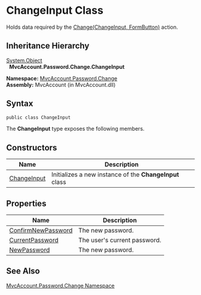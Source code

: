 ChangeInput Class
=================
Holds data required by the [Change(ChangeInput, FormButton)][1] action.


Inheritance Hierarchy
---------------------
[System.Object][2]  
  **MvcAccount.Password.Change.ChangeInput**  

**Namespace:** [MvcAccount.Password.Change][3]  
**Assembly:** MvcAccount (in MvcAccount.dll)

Syntax
------

```csharp
public class ChangeInput
```

The **ChangeInput** type exposes the following members.


Constructors
------------

Name             | Description                                             
---------------- | ------------------------------------------------------- 
[ChangeInput][4] | Initializes a new instance of the **ChangeInput** class 


Properties
----------

Name                    | Description                  
----------------------- | ---------------------------- 
[ConfirmNewPassword][5] | The new password.            
[CurrentPassword][6]    | The user's current password. 
[NewPassword][7]        | The new password.            


See Also
--------
[MvcAccount.Password.Change Namespace][3]  

[1]: ../ChangeController/Change_1.md
[2]: http://msdn.microsoft.com/en-us/library/e5kfa45b
[3]: ../README.md
[4]: _ctor.md
[5]: ConfirmNewPassword.md
[6]: CurrentPassword.md
[7]: NewPassword.md